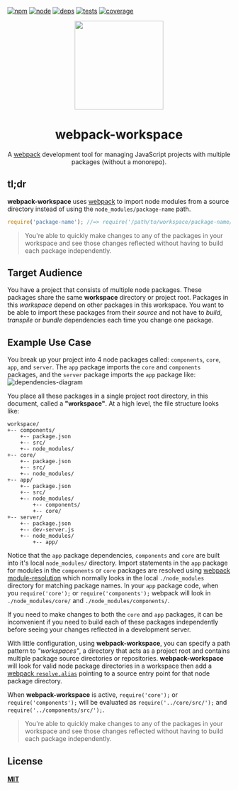 [![npm][npm]][npm-url]
[![node][node]][node-url]
[![deps][deps]][deps-url]
[![tests][tests]][tests-url]
[![coverage][cover]][cover-url]

<div align="center">
  <a href="https://github.com/webpack/webpack" target="_blank">
    <img width="200" height="200" src="https://webpack.js.org/assets/icon-square-big.svg">
  </a>
  <br>
  <h1>webpack-workspace</h1>
  <p>A <a href="https://github.com/webpack/webpack" target="_blank">webpack</a> development tool for managing JavaScript projects with multiple packages (without a monorepo).
  </p>
</div>

## tl;dr
**webpack-workspace** uses [webpack] to import node modules from a source directory instead of using the `node_modules/package-name` path.
```js
require('package-name'); //=> require('/path/to/workspace/package-name/src/index.js');
```
> You're able to quickly make changes to any of the packages in your workspace and see those changes reflected without having to build each package independently.

## Target Audience

You have a project that consists of multiple node packages. These packages share the same **workspace** directory or project root. Packages in this *workspace* depend on other packages in this workspace. You want to be able to import these packages from their *source* and not have to *build*, *transpile* or *bundle* dependencies each time you change one package.

## Example Use Case

You break up your project into 4 node packages called: `components`, `core`, `app`, and `server`. The `app` package imports the `core` and `components` packages, and the `server` package imports the `app` package like:
![dependencies-diagram]

You place all these packages in a single project root directory, in this document, called a **"workspace"**. At a high level, the file structure looks like:
```
workspace/
+-- components/
    +-- package.json
    +-- src/
    +-- node_modules/
+-- core/
    +-- package.json
    +-- src/
    +-- node_modules/
+-- app/
    +-- package.json
    +-- src/
    +-- node_modules/
        +-- components/
        +-- core/
+-- server/
    +-- package.json
    +-- dev-server.js
    +-- node_modules/
        +-- app/
```
Notice that the `app` package dependencies, `components` and `core` are built into it's local `node_modules/` directory.
Import statements in the `app` package for modules in the `components` or `core` packages are resolved using [webpack module-resolution] which normally looks in the local `./node_modules` directory for matching package names.
In your `app` package code, when you `require('core');` or `require('components');` webpack will look in `./node_modules/core/` and `./node_modules/components/`.

If you need to make changes to both the `core` and `app` packages, it can be inconvenient if you need to build each of these packages independently before seeing your changes reflected in a development server.

With little configuration, using **webpack-workspace**, you can specify a path pattern to *"workspaces"*, a directory that acts as a project root and contains multiple package source directories or repositories. **webpack-workspace** will look for valid node package directories in a workspace then add a [webpack `resolve.alias`] pointing to a source entry point for that node package directory.

When **webpack-workspace** is active, `require('core');` or `require('components');` will be evaluated as `require('../core/src/');` and `require('../components/src/');`.

> You're able to quickly make changes to any of the packages in your workspace and see those changes reflected without having to build each package independently.

## License

#### [MIT](./LICENSE)


[npm]: https://img.shields.io/npm/v/webpack-workspace.svg
[npm-url]: https://npmjs.com/package/webpack-workspace

[node]: https://img.shields.io/node/v/webpack-workspace.svg
[node-url]: https://nodejs.org

[deps]: https://david-dm.org/webpack/webpack-workspace.svg
[deps-url]: https://david-dm.org/webpack/webpack-workspace

[tests]: http://img.shields.io/travis/webpack/webpack-workspace.svg
[tests-url]: https://travis-ci.org/webpack/webpack-workspace

[cover]: https://codecov.io/gh/webpack/webpack-workspace/branch/master/graph/badge.svg
[cover-url]: https://codecov.io/gh/webpack/webpack-workspace

[webpack]: https://webpack.js.org
[webpack module-resolution]: https://webpack.js.org/concepts/module-resolution/
[webpack `resolve.alias`]: https://webpack.js.org/configuration/resolve/#resolve-alias

[learna]: https://github.com/lerna/lerna

[dependencies-diagram]: https://user-images.githubusercontent.com/1919664/37572680-e2faa826-2acb-11e8-9478-310d5959574d.jpg
